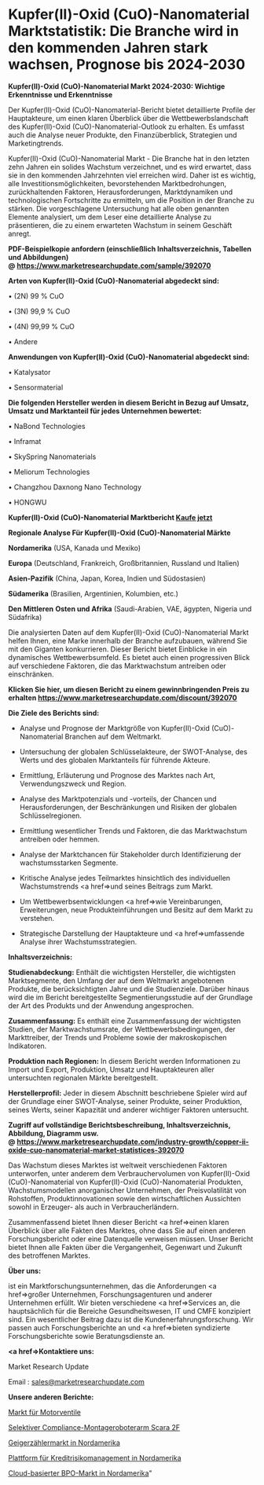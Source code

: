 # Kupfer(II)-Oxid (CuO)-Nanomaterial Marktstatistik: Die Branche wird in den kommenden Jahren stark wachsen, Prognose bis 2024-2030

<strong>Kupfer(II)-Oxid (CuO)-Nanomaterial Markt 2024-2030: Wichtige Erkenntnisse und Erkenntnisse</strong>

Der Kupfer(II)-Oxid (CuO)-Nanomaterial-Bericht bietet detaillierte Profile der Hauptakteure, um einen klaren Überblick über die Wettbewerbslandschaft des Kupfer(II)-Oxid (CuO)-Nanomaterial-Outlook zu erhalten. Es umfasst auch die Analyse neuer Produkte, den Finanzüberblick, Strategien und Marketingtrends.

Kupfer(II)-Oxid (CuO)-Nanomaterial Markt - Die Branche hat in den letzten zehn Jahren ein solides Wachstum verzeichnet, und es wird erwartet, dass sie in den kommenden Jahrzehnten viel erreichen wird. Daher ist es wichtig, alle Investitionsmöglichkeiten, bevorstehenden Marktbedrohungen, zurückhaltenden Faktoren, Herausforderungen, Marktdynamiken und technologischen Fortschritte zu ermitteln, um die Position in der Branche zu stärken. Die vorgeschlagene Untersuchung hat alle oben genannten Elemente analysiert, um dem Leser eine detaillierte Analyse zu präsentieren, die zu einem erwarteten Wachstum in seinem Geschäft anregt.

<strong><b>PDF-Beispielkopie anfordern (einschließlich Inhaltsverzeichnis, Tabellen und Abbildungen) @ </b></strong><strong><a href=https://www.marketresearchupdate.com/sample/392070><strong>https://www.marketresearchupdate.com/sample/392070</u></a></strong></strong>

<strong>Arten von Kupfer(II)-Oxid (CuO)-Nanomaterial abgedeckt sind:</strong>

• (2N) 99 % CuO

• (3N) 99,9 % CuO

• (4N) 99,99 % CuO

• Andere

<strong>Anwendungen von Kupfer(II)-Oxid (CuO)-Nanomaterial abgedeckt sind:</strong>

• Katalysator

• Sensormaterial

<strong>Die folgenden Hersteller werden in diesem Bericht in Bezug auf Umsatz, Umsatz und Marktanteil für jedes Unternehmen bewertet:</strong>

• NaBond Technologies

• Inframat

• SkySpring Nanomaterials

• Meliorum Technologies

• Changzhou Daxnong Nano Technology

• HONGWU

<strong>Kupfer(II)-Oxid (CuO)-Nanomaterial Marktbericht <a href=https://www.marketresearchupdate.com/buynow/392070>Kaufe jetzt</a></strong>

<strong>Regionale Analyse Für Kupfer(II)-Oxid (CuO)-Nanomaterial Märkte</strong>

<strong>Nordamerika</strong> (USA, Kanada und Mexiko)

<strong>Europa</strong> (Deutschland, Frankreich, Großbritannien, Russland und Italien)

<strong>Asien-Pazifik</strong> (China, Japan, Korea, Indien und Südostasien)

<strong>Südamerika</strong> (Brasilien, Argentinien, Kolumbien, etc.)

<strong>Den Mittleren</strong> <strong>Osten und Afrika</strong> (Saudi-Arabien, VAE, ägypten, Nigeria und Südafrika)

Die analysierten Daten auf dem Kupfer(II)-Oxid (CuO)-Nanomaterial Markt helfen Ihnen, eine Marke innerhalb der Branche aufzubauen, während Sie mit den Giganten konkurrieren. Dieser Bericht bietet Einblicke in ein dynamisches Wettbewerbsumfeld. Es bietet auch einen progressiven Blick auf verschiedene Faktoren, die das Marktwachstum antreiben oder einschränken.

<strong>Klicken Sie hier, um diesen Bericht zu einem gewinnbringenden Preis zu erhalten
</strong><strong><a href=https://www.marketresearchupdate.com/discount/392070>https://www.marketresearchupdate.com/discount/392070</b></u></strong></a>

<strong>Die Ziele des Berichts sind:</strong>

- Analyse und Prognose der Marktgröße von Kupfer(II)-Oxid (CuO)-Nanomaterial Branchen auf dem Weltmarkt.

- Untersuchung der globalen Schlüsselakteure, der SWOT-Analyse, des Werts und des globalen Marktanteils für führende Akteure.

- Ermittlung, Erläuterung und Prognose des Marktes nach Art, Verwendungszweck und Region.

- Analyse des Marktpotenzials und -vorteils, der Chancen und Herausforderungen, der Beschränkungen und Risiken der globalen Schlüsselregionen.

- Ermittlung wesentlicher Trends und Faktoren, die das Marktwachstum antreiben oder hemmen.

- Analyse der Marktchancen für Stakeholder durch Identifizierung der wachstumsstarken Segmente.

- Kritische Analyse jedes Teilmarktes hinsichtlich des individuellen Wachstumstrends <a href=>und</a> seines Beitrags zum Markt.

- Um Wettbewerbsentwicklungen <a href=>wie</a> Vereinbarungen, Erweiterungen, neue Produkteinführungen und Besitz auf dem Markt zu verstehen.

- Strategische Darstellung der Hauptakteure und <a href=>umfas</a>sende Analyse ihrer Wachstumsstrategien.

<strong>Inhaltsverzeichnis:</strong>

<strong>Studienabdeckung:</strong> Enthält die wichtigsten Hersteller, die wichtigsten Marktsegmente, den Umfang der auf dem Weltmarkt angebotenen Produkte, die berücksichtigten Jahre und die Studienziele. Darüber hinaus wird die im Bericht bereitgestellte Segmentierungsstudie auf der Grundlage der Art des Produkts und der Anwendung angesprochen.

<strong>Zusammenfassung:</strong> Es enthält eine Zusammenfassung der wichtigsten Studien, der Marktwachstumsrate, der Wettbewerbsbedingungen, der Markttreiber, der Trends und Probleme sowie der makroskopischen Indikatoren.

<strong>Produktion nach Regionen:</strong> In diesem Bericht werden Informationen zu Import und Export, Produktion, Umsatz und Hauptakteuren aller untersuchten regionalen Märkte bereitgestellt.

<strong>Herstellerprofil:</strong> Jeder in diesem Abschnitt beschriebene Spieler wird auf der Grundlage einer SWOT-Analyse, seiner Produkte, seiner Produktion, seines Werts, seiner Kapazität und anderer wichtiger Faktoren untersucht.

<strong><b>Zugriff auf vollständige Berichtsbeschreibung, Inhaltsverzeichnis, Abbildung, Diagramm usw. @ </b></strong><strong><a href=https://www.marketresearchupdate.com/industry-growth/copper-ii-oxide-cuo-nanomaterial-market-statistices-392070>https://www.marketresearchupdate.com/industry-growth/copper-ii-oxide-cuo-nanomaterial-market-statistices-392070</a></strong>

Das Wachstum dieses Marktes ist weltweit verschiedenen Faktoren unterworfen, unter anderem dem Verbrauchervolumen von Kupfer(II)-Oxid (CuO)-Nanomaterial von Kupfer(II)-Oxid (CuO)-Nanomaterial Produkten, Wachstumsmodellen anorganischer Unternehmen, der Preisvolatilität von Rohstoffen, Produktinnovationen sowie den wirtschaftlichen Aussichten sowohl in Erzeuger- als auch in Verbraucherländern.

Zusammenfassend bietet Ihnen dieser Bericht <a href=>einen</a> klaren Überblick über alle Fakten des Marktes, ohne dass Sie auf einen anderen Forschungsbericht oder eine Datenquelle verweisen müssen. Unser Bericht bietet Ihnen alle Fakten über die Vergangenheit, Gegenwart und Zukunft des betroffenen Marktes.

<strong>Über uns:</strong>

 ist ein Marktforschungsunternehmen, das die Anforderungen <a href=>großer</a> Unternehmen, Forschungsagenturen und anderer Unternehmen erfüllt. Wir bieten verschiedene <a href=>Services</a> an, die hauptsächlich für die Bereiche Gesundheitswesen, IT und CMFE konzipiert sind. Ein wesentlicher Beitrag dazu ist die Kundenerfahrungsforschung. Wir passen auch Forschungsberichte an und <a href=>bieten</a> syndizierte Forschungsberichte sowie Beratungsdienste an.

<strong><a href=>Kontaktiere uns:</a></strong>

Market Research Update

Email : sales@marketresearchupdate.com

<strong>Unsere anderen Berichte:</strong>

<a href=https://www.linkedin.com/pulse/engine-valve-market-future-scope-demands-projected>Markt für Motorventile</a>

<a href=https://www.linkedin.com/pulse/selective-compliance-assembly-robot-arm-scara-2f>Selektiver Compliance-Montageroboterarm Scara 2F</a>

<a href=https://www.linkedin.com/pulse/north-america-geiger-counter-market-size-emerging>Geigerzählermarkt in Nordamerika</a>

<a href=https://www.linkedin.com/pulse/north-america-credit-risk-management-platform>Plattform für Kreditrisikomanagement in Nordamerika</a>

<a href=https://www.linkedin.com/pulse/north-america-cloud-based-bpo-market-ueplf/>Cloud-basierter BPO-Markt in Nordamerika</a>"
